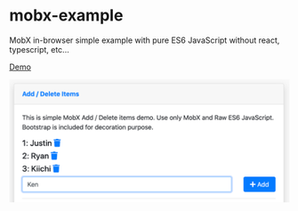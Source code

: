 # mobx-example
MobX in-browser simple example with pure ES6 JavaScript without react, typescript, etc...

[Demo](https://kiichi.github.io/mobx-example/)

![example.png (1400×614)](https://raw.githubusercontent.com/kiichi/mobx-example/master/example.png)